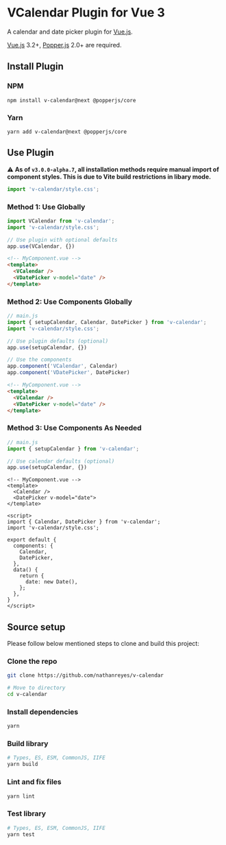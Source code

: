 # VCalendar Plugin for Vue 3

A calendar and date picker plugin for [Vue.js](https://vuejs.org).

[Vue.js](https://vuejs.org) 3.2+, [Popper.js](https://popper.js.org/docs/v2/) 2.0+ are required.

## Install Plugin

### NPM

```shell
npm install v-calendar@next @popperjs/core
```

### Yarn

```shell
yarn add v-calendar@next @popperjs/core
```

## Use Plugin

:warning: **As of `v3.0.0-alpha.7`, all installation methods require manual import of component styles. This is due to Vite build restrictions in libary mode.**

```js
import 'v-calendar/style.css';
```

### Method 1: Use Globally

```js
import VCalendar from 'v-calendar';
import 'v-calendar/style.css';

// Use plugin with optional defaults
app.use(VCalendar, {})
```

```html
<!-- MyComponent.vue -->
<template>
  <VCalendar />
  <VDatePicker v-model="date" />
</template>
```

### Method 2: Use Components Globally

```js
// main.js
import { setupCalendar, Calendar, DatePicker } from 'v-calendar';
import 'v-calendar/style.css';

// Use plugin defaults (optional)
app.use(setupCalendar, {})

// Use the components
app.component('VCalendar', Calendar)
app.component('VDatePicker', DatePicker)
```

```html
<!-- MyComponent.vue -->
<template>
  <VCalendar />
  <VDatePicker v-model="date" />
</template>
```

### Method 3: Use Components As Needed

```js
// main.js
import { setupCalendar } from 'v-calendar';

// Use calendar defaults (optional)
app.use(setupCalendar, {})
```

```vue
<!-- MyComponent.vue -->
<template>
  <Calendar />
  <DatePicker v-model="date">
</template>

<script>
import { Calendar, DatePicker } from 'v-calendar';
import 'v-calendar/style.css';

export default {
  components: {
    Calendar,
    DatePicker,
  },
  data() {
    return {
      date: new Date(),
    };
  },
}
</script>
```

## Source setup

Please follow below mentioned steps to clone and build this project:

### Clone the repo

```sh
git clone https://github.com/nathanreyes/v-calendar

# Move to directory
cd v-calendar
```

### Install dependencies

```sh
yarn
```

### Build library

```sh
# Types, ES, ESM, CommonJS, IIFE
yarn build
```

### Lint and fix files

```sh
yarn lint
```

### Test library

```sh
# Types, ES, ESM, CommonJS, IIFE
yarn test
```
